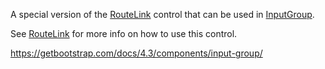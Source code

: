 A special version of the [RouteLink](~/controls/bootstrap4/RouteLink) control that can be used in [InputGroup](~/controls/bootstrap4/InputGroup).

See [RouteLink](~/controls/bootstrap4/RouteLink) for more info on how to use this control.

<https://getbootstrap.com/docs/4.3/components/input-group/>
